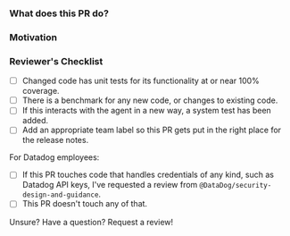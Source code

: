 <!--
* New contributors are highly encouraged to read our
  [CONTRIBUTING](/CONTRIBUTING.md) documentation.
* Commit and PR titles should be prefixed with the general area of the pull request's change.

-->
### What does this PR do?

<!--
* A brief description of the change being made with this pull request.
* If the description here cannot be expressed in a succinct form, consider
  opening multiple pull requests instead of a single one.
-->

### Motivation

<!--
* What inspired you to submit this pull request?
* Link any related GitHub issues or PRs here.
* If this resolves a GitHub issue, include "Fixes #XXXX" to link the issue and auto-close it on merge.
-->

### Reviewer's Checklist
<!--
* Authors can use this list as a reference to ensure that there are no problems
  during the review but the signing off is to be done by the reviewer(s).
-->

- [ ] Changed code has unit tests for its functionality at or near 100% coverage.
- [ ] There is a benchmark for any new code, or changes to existing code.
- [ ] If this interacts with the agent in a new way, a system test has been added.
- [ ] Add an appropriate team label so this PR gets put in the right place for the release notes.

For Datadog employees:

- [ ] If this PR touches code that handles credentials of any kind, such as Datadog API keys, I've requested a review from `@DataDog/security-design-and-guidance`.
- [ ] This PR doesn't touch any of that.

Unsure? Have a question? Request a review!
